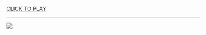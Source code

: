 
<a href="https://premium76.site?title=play_online_snake_game&ref=12M">CLICK TO PLAY</a></h3>
<hr>

<a href="https://premium76.site?title=play_online_snake_game&ref=12M"><img src="https://clearcache.store/games.png"></a>


